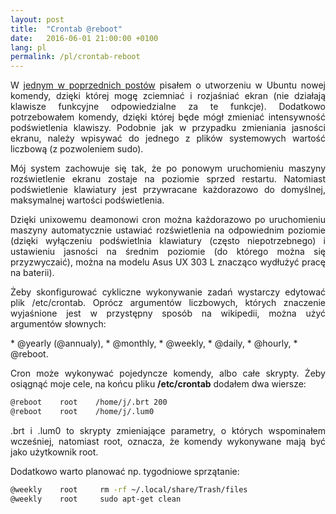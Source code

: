 ```yaml
---
layout: post
title:  "Crontab @reboot"
date:   2016-06-01 21:00:00 +0100
lang: pl
permalink: /pl/crontab-reboot
---
```

<p align="justify">
W <a href="https://netitup.wordpress.com/2016/03/09/aliasy-z-komendami-ktore-potrzebuja-uprawnien-sudo/">jednym w poprzednich postów</a> pisałem o utworzeniu w Ubuntu nowej komendy, dzięki której mogę zciemniać i rozjaśniać ekran (nie działają klawisze funkcyjne odpowiedzialne za te funkcje). Dodatkowo potrzebowałem komendy, dzięki której będe mógł zmieniać intensywność podświetlenia klawiszy. Podobnie jak w przypadku zmieniania jasności ekranu, należy wpisywać do jednego z plików systemowych wartość liczbową (z pozwoleniem sudo).
</p>

<p align="justify">
Mój system zachowuje się tak, że po ponowym uruchomieniu maszyny rozświetlenie ekranu zostaje na  poziomie sprzed restartu. Natomiast podświetlenie klawiatury jest przywracane każdorazowo do domyślnej, maksymalnej wartości podświetlenia.
</p>

<p align="justify">
Dzięki unixowemu deamonowi cron można każdorazowo po uruchomieniu maszyny automatycznie ustawiać rozświetlenia na odpowiednim poziomie (dzięki wyłączeniu podświetlnia klawiatury (często niepotrzebnego) i ustawieniu jasności na średnim poziomie (do którego można się przyzwyczaić), można na modelu Asus UX 303 L znacząco wydłużyć pracę na baterii).
</p>

<p align="justify">
Żeby skonfigurować cykliczne wykonywanie zadań wystarczy edytować plik /etc/crontab.
Oprócz argumentów liczbowych, których znaczenie wyjaśnione jest w przystępny sposób na wikipedii, można użyć argumentów słownych:
</p>
* @yearly (@annualy),
* @monthly,
* @weekly,
* @daily,
* @hourly,
* @reboot.

<p align="justify">
Cron może wykonywać pojedyncze komendy, albo całe skrypty. Żeby osiągnąć moje cele, na końcu pliku <b>/etc/crontab</b> dodałem dwa wiersze:
</p>

```bash
@reboot    root    /home/j/.brt 200
@reboot    root    /home/j/.lum0
```


<p align="justify">
.brt i .lum0 to skrypty zmieniające parametry, o których wspominałem wcześniej, natomiast root, oznacza, że komendy wykonywane mają być jako użytkownik root.
</p>

<p align="justify">
Dodatkowo warto planować np. tygodniowe sprzątanie:
</p>

```bash
@weekly    root     rm -rf ~/.local/share/Trash/files
@weekly    root     sudo apt-get clean
```